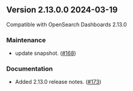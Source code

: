 ## Version 2.13.0.0 2024-03-19
Compatible with OpenSearch Dashboards 2.13.0

### Maintenance
* update snapshot. ([#168](https://github.com/opensearch-project/dashboards-notifications/pull/168))

### Documentation
* Added 2.13.0 release notes. ([#173](https://github.com/opensearch-project/dashboards-notifications/pull/173))
